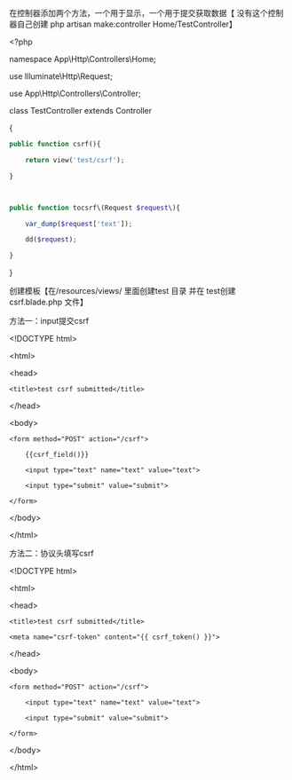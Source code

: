 在控制器添加两个方法，一个用于显示，一个用于提交获取数据【 没有这个控制器自己创建 php artisan make:controller Home/TestController】

&lt;?php

namespace App\Http\Controllers\Home;

use Illuminate\Http\Request;

use App\Http\Controllers\Controller;

class TestController extends Controller

{

```php
public function csrf(){

    return view('test/csrf');

}



public function tocsrf\(Request $request\){

    var_dump($request['text']);

    dd($request);

}
```

}

创建模板【在/resources/views/ 里面创建test 目录 并在 test创建 csrf.blade.php 文件】

方法一：input提交csrf

&lt;!DOCTYPE html&gt;

&lt;html&gt;

&lt;head&gt;

```
<title>test csrf submitted</title>
```

&lt;/head&gt;

&lt;body&gt;

```
<form method="POST" action="/csrf">

    {{csrf_field()}}

    <input type="text" name="text" value="text">

    <input type="submit" value="submit">

</form>
```

&lt;/body&gt;

&lt;/html&gt;

方法二：协议头填写csrf

&lt;!DOCTYPE html&gt;

&lt;html&gt;

&lt;head&gt;

```
<title>test csrf submitted</title>

<meta name="csrf-token" content="{{ csrf_token() }}">
```

&lt;/head&gt;

&lt;body&gt;

```
<form method="POST" action="/csrf">

    <input type="text" name="text" value="text">

    <input type="submit" value="submit">

</form>
```

&lt;/body&gt;

&lt;/html&gt;

